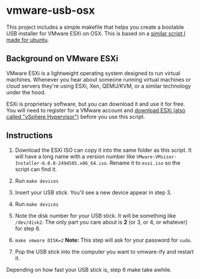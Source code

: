 # vmware-usb-osx

This project includes a simple makefile that helps you create a bootable USB
installer for VMware ESXi on OSX. This is based on a [similar script I made for
ubuntu](https://github.com/cbednarski/ubuntu-usb-osx).

## Background on VMware ESXi

VMware ESXi is a lightweight operating system designed to run virtual machines.
Whenever you hear about someone running virtual machines or cloud servers
they're using ESXi, Xen, QEMU/KVM, or a similar technology under the hood.

ESXi is proprietary software, but you can download it and use it for free. You
will need to register for a VMware account and [download ESXi (also called
"vSphere Hypervisor")](https://www.vmware.com/products/vsphere-hypervisor/)
before you use this script.

## Instructions

1.  Download the ESXi ISO can copy it into the same folder as this script. It
    will have a long name with a version number like
    `VMware-VMvisor-Installer-6.0.0-2494585.x86_64.iso`. Rename it to `esxi.iso`
    so the script can find it.

2.  Run `make devices`

3.  Insert your USB stick. You'll see a new device appear in step 3.

4.  Run `make devices`

5.  Note the disk number for your USB stick. It will be something like
    `/dev/disk2`. The only part you care about is **2** (or 3, or 4, or
    whatever) for step 6.

6.  `make vmware DISK=2` **Note:** This step will ask for your password for
    `sudo`.

7.  Pop the USB stick into the computer you want to vmware-ify and restart it.

Depending on how fast your USB stick is, step 6 make take awhile.
